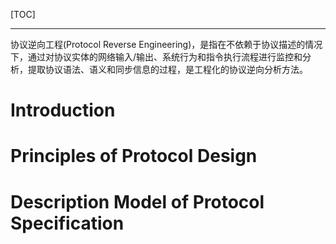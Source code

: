 [TOC]



---

协议逆向工程(Protocol Reverse Engineering)，是指在不依赖于协议描述的情况下，通过对协议实体的网络输入/输出、系统行为和指令执行流程进行监控和分析，提取协议语法、语义和同步信息的过程，是工程化的协议逆向分析方法。





# Introduction



# Principles of Protocol Design



# Description Model of Protocol Specification

